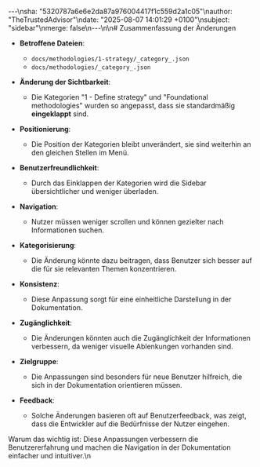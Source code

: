 ---\nsha: "5320787a6e6e2da87a976004417f1c559d2a1c05"\nauthor: "TheTrustedAdvisor"\ndate: "2025-08-07 14:01:29 +0100"\nsubject: "sidebar"\nmerge: false\n---\n\n# Zusammenfassung der Änderungen

- **Betroffene Dateien**: 
  - `docs/methodologies/1-strategy/_category_.json`
  - `docs/methodologies/_category_.json`
  
- **Änderung der Sichtbarkeit**: 
  - Die Kategorien "1 - Define strategy" und "Foundational methodologies" wurden so angepasst, dass sie standardmäßig **eingeklappt** sind.
  
- **Positionierung**: 
  - Die Position der Kategorien bleibt unverändert, sie sind weiterhin an den gleichen Stellen im Menü.

- **Benutzerfreundlichkeit**: 
  - Durch das Einklappen der Kategorien wird die Sidebar übersichtlicher und weniger überladen.

- **Navigation**: 
  - Nutzer müssen weniger scrollen und können gezielter nach Informationen suchen.

- **Kategorisierung**: 
  - Die Änderung könnte dazu beitragen, dass Benutzer sich besser auf die für sie relevanten Themen konzentrieren.

- **Konsistenz**: 
  - Diese Anpassung sorgt für eine einheitliche Darstellung in der Dokumentation.

- **Zugänglichkeit**: 
  - Die Änderungen könnten auch die Zugänglichkeit der Informationen verbessern, da weniger visuelle Ablenkungen vorhanden sind.

- **Zielgruppe**: 
  - Die Anpassungen sind besonders für neue Benutzer hilfreich, die sich in der Dokumentation orientieren müssen.

- **Feedback**: 
  - Solche Änderungen basieren oft auf Benutzerfeedback, was zeigt, dass die Entwickler auf die Bedürfnisse der Nutzer eingehen.

Warum das wichtig ist: Diese Anpassungen verbessern die Benutzererfahrung und machen die Navigation in der Dokumentation einfacher und intuitiver.\n